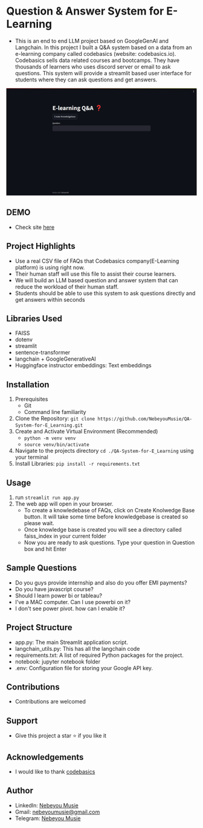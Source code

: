 # Question & Answer System for E-Learning
 - This is an end to end LLM project based on GoogleGenAI and Langchain. In this project I built a Q&A system based on a data from an e-learning company called codebasics (website: codebasics.io). Codebasics sells data related courses and bootcamps. They have thousands of learners who uses discord server or email to ask questions. This system will provide a streamlit based user interface for students where they can ask questions and get answers.

 ![E-Learning Image](./image/e-learning-image.png)

## DEMO
- Check site [here](https://8504-01hwj8ynshjz7spkr595x77ec2.cloudspaces.litng.ai/)

## Project Highlights
- Use a real CSV file of FAQs that Codebasics company(E-Learning platform) is using right now.
- Their human staff will use this file to assist their course learners.
- We will build an LLM based question and answer system that can reduce the workload of their human staff.
- Students should be able to use this system to ask questions directly and get answers within seconds

## Libraries Used
 - FAISS
 - dotenv
 - streamlit
 - sentence-transformer
 - langchain + GoogleGenerativeAI
 - Huggingface instructor embeddings: Text embeddings

## Installation
 1. Prerequisites
    - Git
    - Command line familiarity
 2. Clone the Repository: `git clone https://github.com/NebeyouMusie/QA-System-for-E_Learning.git`
 3. Create and Activate Virtual Environment (Recommended)
    - `python -m venv venv`
    - `source venv/bin/activate`
 4. Navigate to the projects directory `cd ./QA-System-for-E_Learning` using your terminal
 5. Install Libraries: `pip install -r requirements.txt`

## Usage 
 1. run `streamlit run app.py`
 2. The web app will open in your browser.
    - To create a knowledebase of FAQs, click on Create Knolwedge Base button. It will take some time before knowledgebase is created so please wait.
    - Once knowledge base is created you will see a directory called faiss_index in your current folder
    - Now you are ready to ask questions. Type your question in Question box and hit Enter

## Sample Questions
 - Do you guys provide internship and also do you offer EMI payments?
 - Do you have javascript course?
 - Should I learn power bi or tableau?
 - I've a MAC computer. Can I use powerbi on it?
 - I don't see power pivot. how can I enable it?

## Project Structure
- app.py: The main Streamlit application script.
- langchain_utils.py: This has all the langchain code
- requirements.txt: A list of required Python packages for the project.
- notebook: jupyter notebook folder
- .env: Configuration file for storing your Google API key.

## Contributions
 - Contributions are welcomed

## Support
 - Give this project a star ⭐ if you like it

## Acknowledgements
 - I would like to thank [codebasics]() 
   
## Author
 - LinkedIn: [Nebeyou Musie](https://www.linkedin.com/in/nebeyou-musie)
 - Gmail: nebeyoumusie@gmail.com
 - Telegram: [Nebeyou Musie](https://t.me/NebeyouMusie)

